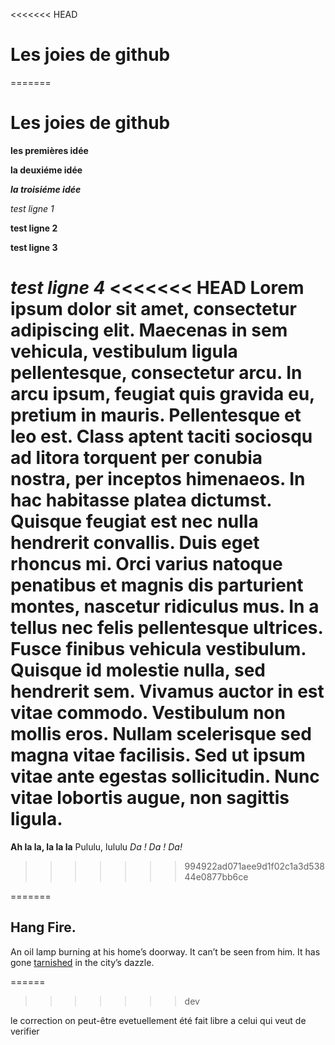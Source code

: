 <<<<<<< HEAD
# Les joies de github

=======

# Les joies de github
 
 __les premières idée__
 
**la deuxiéme idée**

__*la troisiéme idée*__

_*test ligne 1*_

**test ligne 2**

__test ligne 3__

___test ligne 4___
<<<<<<< HEAD
Lorem ipsum dolor sit amet, consectetur adipiscing elit. Maecenas in sem vehicula, vestibulum ligula pellentesque, consectetur arcu. In arcu ipsum, feugiat quis gravida eu, pretium in mauris. Pellentesque et leo est. Class aptent taciti sociosqu ad litora torquent per conubia nostra, per inceptos himenaeos. In hac habitasse platea dictumst. Quisque feugiat est nec nulla hendrerit convallis. Duis eget rhoncus mi. Orci varius natoque penatibus et magnis dis parturient montes, nascetur ridiculus mus. In a tellus nec felis pellentesque ultrices. Fusce finibus vehicula vestibulum. Quisque id molestie nulla, sed hendrerit sem. Vivamus auctor in est vitae commodo. Vestibulum non mollis eros. Nullam scelerisque sed magna vitae facilisis. Sed ut ipsum vitae ante egestas sollicitudin. Nunc vitae lobortis augue, non sagittis ligula.
=======

**Ah la la, la la la**
Pululu, lululu
*Da ! Da ! Da!*
>>>>>>> 994922ad071aee9d1f02c1a3d53844e0877bb6ce

=======

## Hang Fire.
An oil lamp burning at his home’s doorway.
It can’t be seen from him.
It has gone [tarnished](https://medium.com/3-lines-story/hang-fire-fe4868364805) in the city’s dazzle.

======
>>>>>>> dev

le correction on peut-être evetuellement été fait libre a celui qui veut de verifier 
